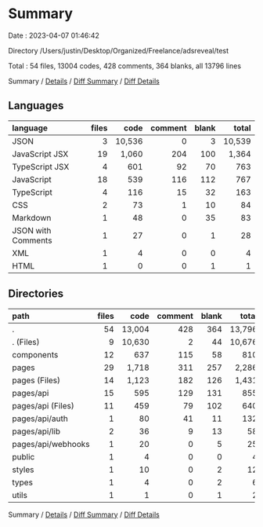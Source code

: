 # Summary

Date : 2023-04-07 01:46:42

Directory /Users/justin/Desktop/Organized/Freelance/adsreveal/test

Total : 54 files,  13004 codes, 428 comments, 364 blanks, all 13796 lines

Summary / [Details](details.md) / [Diff Summary](diff.md) / [Diff Details](diff-details.md)

## Languages
| language | files | code | comment | blank | total |
| :--- | ---: | ---: | ---: | ---: | ---: |
| JSON | 3 | 10,536 | 0 | 3 | 10,539 |
| JavaScript JSX | 19 | 1,060 | 204 | 100 | 1,364 |
| TypeScript JSX | 4 | 601 | 92 | 70 | 763 |
| JavaScript | 18 | 539 | 116 | 112 | 767 |
| TypeScript | 4 | 116 | 15 | 32 | 163 |
| CSS | 2 | 73 | 1 | 10 | 84 |
| Markdown | 1 | 48 | 0 | 35 | 83 |
| JSON with Comments | 1 | 27 | 0 | 1 | 28 |
| XML | 1 | 4 | 0 | 0 | 4 |
| HTML | 1 | 0 | 0 | 1 | 1 |

## Directories
| path | files | code | comment | blank | total |
| :--- | ---: | ---: | ---: | ---: | ---: |
| . | 54 | 13,004 | 428 | 364 | 13,796 |
| . (Files) | 9 | 10,630 | 2 | 44 | 10,676 |
| components | 12 | 637 | 115 | 58 | 810 |
| pages | 29 | 1,718 | 311 | 257 | 2,286 |
| pages (Files) | 14 | 1,123 | 182 | 126 | 1,431 |
| pages/api | 15 | 595 | 129 | 131 | 855 |
| pages/api (Files) | 11 | 459 | 79 | 102 | 640 |
| pages/api/auth | 1 | 80 | 41 | 11 | 132 |
| pages/api/lib | 2 | 36 | 9 | 13 | 58 |
| pages/api/webhooks | 1 | 20 | 0 | 5 | 25 |
| public | 1 | 4 | 0 | 0 | 4 |
| styles | 1 | 10 | 0 | 2 | 12 |
| types | 1 | 4 | 0 | 2 | 6 |
| utils | 1 | 1 | 0 | 1 | 2 |

Summary / [Details](details.md) / [Diff Summary](diff.md) / [Diff Details](diff-details.md)
